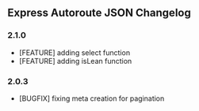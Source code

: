 ## Express Autoroute JSON Changelog

### 2.1.0
* [FEATURE] adding select function
* [FEATURE] adding isLean function

### 2.0.3
* [BUGFIX] fixing meta creation for pagination
